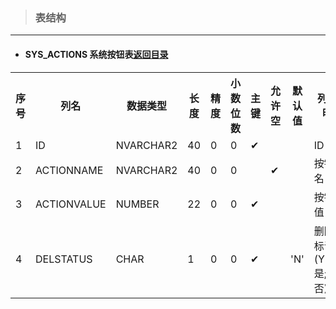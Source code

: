 ﻿> ### 表结构
---
* #### SYS_ACTIONS 系统按钮表<a name='SYS_ACTIONS'/><a href='../5shu-ju-zi-dian.md'>返回目录</a>
<table><th>序号</th><th>列名</th><th>数据类型</th><th>长度</th><th>精度</th><th>小数位数</th><th>主键</th><th>允许空</th><th>默认值</th><th>列说明</th><tr><td>1</td><td>ID</td><td>NVARCHAR2</td><td>40</td><td>0</td><td>0</td><td>✔</td><td></td><td></td><td>ID</td></tr><tr><td>2</td><td>ACTIONNAME</td><td>NVARCHAR2</td><td>40</td><td>0</td><td>0</td><td></td><td>✔</td><td></td><td>按钮名</td></tr><tr><td>3</td><td>ACTIONVALUE</td><td>NUMBER</td><td>22</td><td>0</td><td>0</td><td>✔</td><td></td><td></td><td>按钮值</td></tr><tr><td>4</td><td>DELSTATUS</td><td>CHAR</td><td>1</td><td>0</td><td>0</td><td>✔</td><td></td><td>'N'
</td><td>删除标识(Y-是;N-否)</td></tr></table>
